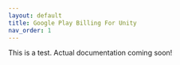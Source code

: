 ```yaml
---
layout: default
title: Google Play Billing For Unity
nav_order: 1
---
```


This is a test.
Actual documentation coming soon!